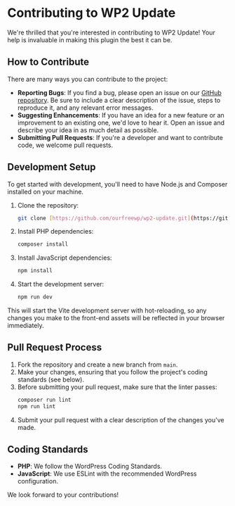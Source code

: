 # Contributing to WP2 Update

We're thrilled that you're interested in contributing to WP2 Update! Your help is invaluable in making this plugin the best it can be.

## How to Contribute

There are many ways you can contribute to the project:

-   **Reporting Bugs**: If you find a bug, please open an issue on our [GitHub repository](https://github.com/ourfreewp/wp2-update/issues). Be sure to include a clear description of the issue, steps to reproduce it, and any relevant error messages.
-   **Suggesting Enhancements**: If you have an idea for a new feature or an improvement to an existing one, we'd love to hear it. Open an issue and describe your idea in as much detail as possible.
-   **Submitting Pull Requests**: If you're a developer and want to contribute code, we welcome pull requests.

## Development Setup

To get started with development, you'll need to have Node.js and Composer installed on your machine.

1.  Clone the repository:
    ```sh
    git clone [https://github.com/ourfreewp/wp2-update.git](https://github.com/ourfreewp/wp2-update.git)
    ```
2.  Install PHP dependencies:
    ```sh
    composer install
    ```
3.  Install JavaScript dependencies:
    ```sh
    npm install
    ```
4.  Start the development server:
    ```sh
    npm run dev
    ```

This will start the Vite development server with hot-reloading, so any changes you make to the front-end assets will be reflected in your browser immediately.

## Pull Request Process

1.  Fork the repository and create a new branch from `main`.
2.  Make your changes, ensuring that you follow the project's coding standards (see below).
3.  Before submitting your pull request, make sure that the linter passes:
    ```sh
    composer run lint
    npm run lint
    ```
4.  Submit your pull request with a clear description of the changes you've made.

## Coding Standards

-   **PHP**: We follow the WordPress Coding Standards.
-   **JavaScript**: We use ESLint with the recommended WordPress configuration.

We look forward to your contributions!